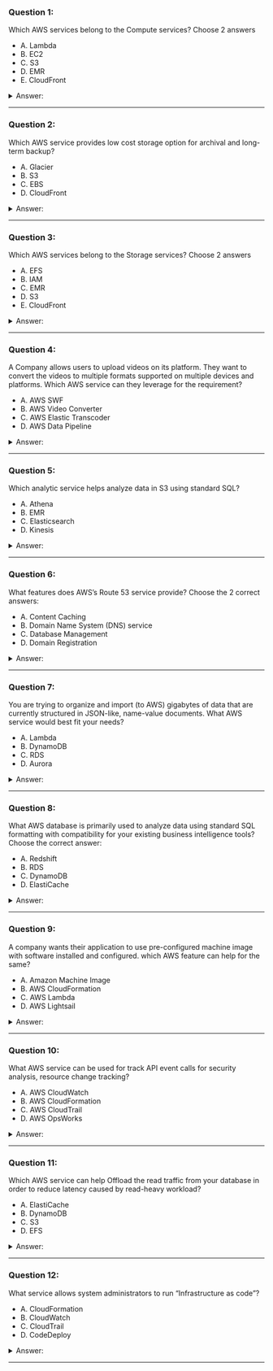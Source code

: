 ### Question 1:

Which AWS services belong to the Compute services? Choose 2 answers

- A. Lambda
- B. EC2
- C. S3
- D. EMR
- E. CloudFront

<details><summary>Answer:</summary><p>
[A, B]

Categories:
[S3, CloudFront, EC2, EMR, Lambda]

Explanation:

Question 1@http://jayendrapatil.com/aws-services-overview/

</p></details><hr>

### Question 2:

Which AWS service provides low cost storage option for archival and long-term backup?

- A. Glacier
- B. S3
- C. EBS
- D. CloudFront

<details><summary>Answer:</summary><p>
[A]

Categories:
[S3, CloudFront, Glacier, EBS]

Explanation:

Question 2@http://jayendrapatil.com/aws-services-overview/

</p></details><hr>

### Question 3:

Which AWS services belong to the Storage services? Choose 2 answers

- A. EFS
- B. IAM
- C. EMR
- D. S3
- E. CloudFront

<details><summary>Answer:</summary><p>
[A, D]

Categories:
[S3, CloudFront, IAM, EMR]

Explanation:

Question 3@http://jayendrapatil.com/aws-services-overview/

</p></details><hr>

### Question 4:

A Company allows users to upload videos on its platform. They want to convert the videos to multiple formats supported on multiple devices and platforms. Which AWS service can they leverage for the requirement?

- A. AWS SWF
- B. AWS Video Converter
- C. AWS Elastic Transcoder
- D. AWS Data Pipeline

<details><summary>Answer:</summary><p>
[C]

Categories:
[SWF, Elastic Transcoder]

Explanation:

Question 4@http://jayendrapatil.com/aws-services-overview/

</p></details><hr>

### Question 5:

Which analytic service helps analyze data in S3 using standard SQL?

- A. Athena
- B. EMR
- C. Elasticsearch
- D. Kinesis

<details><summary>Answer:</summary><p>
[A]

Categories:
[S3, Elasticsearch, Kinesis, EMR]

Explanation:

Question 5@http://jayendrapatil.com/aws-services-overview/

</p></details><hr>

### Question 6:

What features does AWS’s Route 53 service provide? Choose the 2 correct answers:

- A. Content Caching
- B. Domain Name System (DNS) service
- C. Database Management
- D. Domain Registration

<details><summary>Answer:</summary><p>
[B, D]

Categories:
[Route 53]

Explanation:

Question 6@http://jayendrapatil.com/aws-services-overview/

</p></details><hr>

### Question 7:

You are trying to organize and import (to AWS) gigabytes of data that are currently structured in JSON-like, name-value documents. What AWS service would best fit your needs?

- A. Lambda
- B. DynamoDB
- C. RDS
- D. Aurora

<details><summary>Answer:</summary><p>
[B]

Categories:
[RDS, DynamoDB, Lambda]

Explanation:

Question 7@http://jayendrapatil.com/aws-services-overview/

</p></details><hr>

### Question 8:

What AWS database is primarily used to analyze data using standard SQL formatting with compatibility for your existing business intelligence tools? Choose the correct answer:

- A. Redshift
- B. RDS
- C. DynamoDB
- D. ElastiCache

<details><summary>Answer:</summary><p>
[A]

Categories:
[RDS, ElastiCache, DynamoDB, Redshift]

Explanation:

Question 8@http://jayendrapatil.com/aws-services-overview/

</p></details><hr>

### Question 9:

A company wants their application to use pre-configured machine image with software installed and configured. which AWS feature can help for the same?

- A. Amazon Machine Image
- B. AWS CloudFormation
- C. AWS Lambda
- D. AWS Lightsail

<details><summary>Answer:</summary><p>
[A]

Categories:
[CloudFormation, Lambda]

Explanation:

Question 9@http://jayendrapatil.com/aws-services-overview/

</p></details><hr>

### Question 10:

What AWS service can be used for track API event calls for security analysis, resource change tracking?

- A. AWS CloudWatch
- B. AWS CloudFormation
- C. AWS CloudTrail
- D. AWS OpsWorks

<details><summary>Answer:</summary><p>
[C]

Categories:
[OpsWorks, CloudWatch, CloudFormation, CloudTrail]

Explanation:

Question 10@http://jayendrapatil.com/aws-services-overview/

</p></details><hr>

### Question 11:

Which AWS service can help Offload the read traffic from your database in order to reduce latency caused by read-heavy workload?

- A. ElastiCache
- B. DynamoDB
- C. S3
- D. EFS

<details><summary>Answer:</summary><p>
[A]

Categories:
[S3, ElastiCache, DynamoDB]

Explanation:

Question 11@http://jayendrapatil.com/aws-services-overview/

</p></details><hr>

### Question 12:

What service allows system administrators to run “Infrastructure as code”?

- A. CloudFormation
- B. CloudWatch
- C. CloudTrail
- D. CodeDeploy

<details><summary>Answer:</summary><p>
[A]

Categories:
[CloudWatch, CloudFormation, CloudTrail]

Explanation:

Question 12@http://jayendrapatil.com/aws-services-overview/

</p></details><hr>

